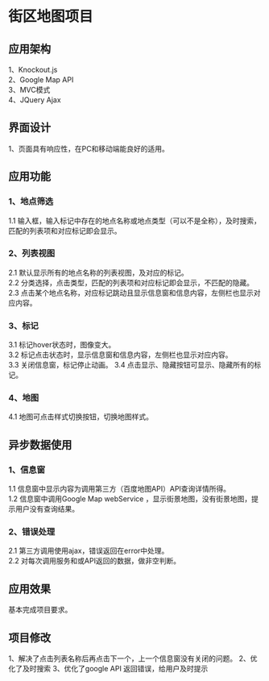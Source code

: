 # 街区地图项目
## 应用架构
1、Knockout.js<br/>
2、Google Map API<br/>
3、MVC模式<br/>
4、JQuery Ajax<br/>

## 界面设计
1、页面具有响应性，在PC和移动端能良好的适用。

## 应用功能
### 1、地点筛选
   1.1 输入框，输入标记中存在的地点名称或地点类型（可以不是全称），及时搜索，匹配的列表项和对应标记即会显示。<br/>
### 2、列表视图 
   2.1 默认显示所有的地点名称的列表视图，及对应的标记。<br/>
   2.2 分类选择，点击类型，匹配的列表项和对应标记即会显示，不匹配的隐藏。<br/>
   2.3 点击某个地点名称，对应标记跳动且显示信息窗和信息内容，左侧栏也显示对应内容。<br/>
### 3、标记
   3.1 标记hover状态时，图像变大。<br/>
   3.2 标记点击状态时，显示信息窗和信息内容，左侧栏也显示对应内容。<br/>
   3.3 关闭信息窗，标记停止动画。
   3.4 点击显示、隐藏按钮可显示、隐藏所有的标记。<br/>
### 4、地图
   4.1 地图可点击样式切换按钮，切换地图样式。
   
## 异步数据使用
### 1、信息窗
   1.1 信息窗中显示内容为调用第三方（百度地图API）API查询详情所得。<br/>
   1.2 信息窗中调用Google Map webService ，显示街景地图，没有街景地图，提示用户没有查询结果。<br/>
### 2、错误处理
   2.1 第三方调用使用ajax，错误返回在error中处理。<br/>
   2.2 对每次调用服务和或API返回的数据，做非空判断。
 
## 应用效果
   基本完成项目要求。
   
## 项目修改
   1、解决了点击列表名称后再点击下一个，上一个信息窗没有关闭的问题。
   2、优化了及时搜索
   3、优化了google API 返回错误，给用户及时提示
   